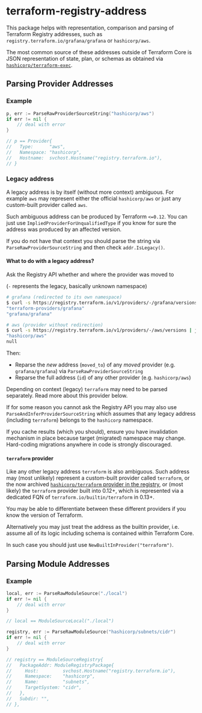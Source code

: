 # terraform-registry-address

This package helps with representation, comparison and parsing of
Terraform Registry addresses, such as
`registry.terraform.io/grafana/grafana` or `hashicorp/aws`.

The most common source of these addresses outside of Terraform Core
is JSON representation of state, plan, or schemas as obtained
via [`hashicorp/terraform-exec`](https://github.com/hashicorp/terraform-exec).

## Parsing Provider Addresses

### Example

```go
p, err := ParseRawProviderSourceString("hashicorp/aws")
if err != nil {
	// deal with error
}

// p == Provider{
//   Type:      "aws",
//   Namespace: "hashicorp",
//   Hostname:  svchost.Hostname("registry.terraform.io"),
// }
```

### Legacy address

A legacy address is by itself (without more context) ambiguous.
For example `aws` may represent either the official `hashicorp/aws`
or just any custom-built provider called `aws`.

Such ambiguous address can be produced by Terraform `<=0.12`. You can
just use `ImpliedProviderForUnqualifiedType` if you know for sure
the address was produced by an affected version.

If you do not have that context you should parse the string via
`ParseRawProviderSourceString` and then check `addr.IsLegacy()`.

#### What to do with a legacy address?

Ask the Registry API whether and where the provider was moved to

(`-` represents the legacy, basically unknown namespace)

```sh
# grafana (redirected to its own namespace)
$ curl -s https://registry.terraform.io/v1/providers/-/grafana/versions | jq '(.id, .moved_to)'
"terraform-providers/grafana"
"grafana/grafana"

# aws (provider without redirection)
$ curl -s https://registry.terraform.io/v1/providers/-/aws/versions | jq '(.id, .moved_to)'
"hashicorp/aws"
null
```

Then:

 - Reparse the _new_ address (`moved_to`) of any _moved_ provider (e.g. `grafana/grafana`) via `ParseRawProviderSourceString`
 - Reparse the full address (`id`) of any other provider (e.g. `hashicorp/aws`)

Depending on context (legacy) `terraform` may need to be parsed separately.
Read more about this provider below.

If for some reason you cannot ask the Registry API you may also use
`ParseAndInferProviderSourceString` which assumes that any legacy address
(including `terraform`) belongs to the `hashicorp` namespace.

If you cache results (which you should), ensure you have invalidation
mechanism in place because target (migrated) namespace may change.
Hard-coding migrations anywhere in code is strongly discouraged.

#### `terraform` provider

Like any other legacy address `terraform` is also ambiguous. Such address may
(most unlikely) represent a custom-built provider called `terraform`,
or the now archived [`hashicorp/terraform` provider in the registry](https://registry.terraform.io/providers/hashicorp/terraform/latest),
or (most likely) the `terraform` provider built into 0.12+, which is
represented via a dedicated FQN of `terraform.io/builtin/terraform` in 0.13+.

You may be able to differentiate between these different providers if you
know the version of Terraform.

Alternatively you may just treat the address as the builtin provider,
i.e. assume all of its logic including schema is contained within
Terraform Core.

In such case you should just use `NewBuiltInProvider("terraform")`.

## Parsing Module Addresses

### Example

```go
local, err := ParseRawModuleSource("./local")
if err != nil {
	// deal with error
}

// local == ModuleSourceLocal("./local")

registry, err := ParseRawModuleSource("hashicorp/subnets/cidr")
if err != nil {
	// deal with error
}

// registry == ModuleSourceRegistry{
//   PackageAddr: ModuleRegistryPackage{
//     Host:         svchost.Hostname("registry.terraform.io"),
//     Namespace:    "hashicorp",
//     Name:         "subnets",
//     TargetSystem: "cidr",
//   },
//   Subdir: "",
// },
```
